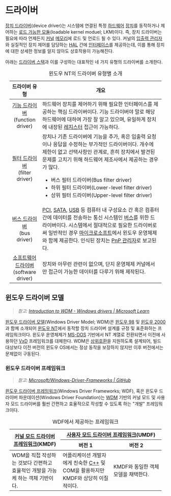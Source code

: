 # 드라이버
[장치 드라이버](https://ko.wikipedia.org/wiki/장치_드라이버)(device driver)는 시스템에 연결된 특정 [하드웨어](https://ko.wikipedia.org/wiki/컴퓨터_하드웨어) [장치](https://ko.wikipedia.org/wiki/주변기기)를 동작하거나 제어하는 [로드 가능한 모듈](https://ko.wikipedia.org/wiki/적재_가능_커널_모듈)(loadable kernel moduel; LKM)이다. 즉, 장치 드라이버는 필요에 따라 언제든지 [커널](Kernel.md#커널) [메모리](Memory.md)에 로드 및 언로드 될 수 있다. 커널의 [입출력 관리자](Kernel.md#입출력-관리자)와 실질적인 장치 제어를 담당하는 [HAL](Kernel.md#하드웨어-추상-계층) 간에 [인터페이스](https://ko.wikipedia.org/wiki/인터페이스_(컴퓨팅))를 제공하는데, 이를 통해 장치에 대한 상세한 정보를 알지 않아도 상호작용이 가능해진다.

아래는 [드라이버 스택](https://learn.microsoft.com/en-us/windows-hardware/drivers/gettingstarted/driver-stacks)과 이를 구성하는 대표적인 네 가지 유형의 드라이버를 소개한다.

<table style="width: 95%; margin: auto;"><caption style="caption-side: top;">윈도우 NT의 드라이버 유형별 소개</caption><colgroup><col style="width: 20%;"/><col style="width: 80%;"/></colgroup><thead><tr><th style="text-align: center;">드라이버 유형</th><th style="text-align: center;">개요</th></tr></thead><tbody><tr><td style="text-align: center;"><a href="https://learn.microsoft.com/en-us/windows-hardware/drivers/kernel/function-drivers">기능 드라이버</a><br/>(function driver)</td><td>하드웨어 장치를 제어하기 위해 필요한 인터페이스를 제공하는 핵심 드라이버이다. 기능 드라이버야 말로 해당 하드웨어에 대하여 가장 잘 알고 있으며, 유일하게 장치에 내장된 <a href="https://ko.wikipedia.org/wiki/하드웨어_레지스터">레지스터</a> 접근이 가능하다.</td></tr><tr><td style="text-align: center;"><a href="https://learn.microsoft.com/en-us/windows-hardware/drivers/kernel/filter-drivers">필터 드라이버</a><br/>(filter driver)</td><td>장치나 기존 드라이버에 기능을 추가, 혹은 입출력 요청이나 응답을 수정하는 부가적인 드라이버이다. 개수에 제한이 없고 선택사항인 관계로, 흔히 장치에서 발견된 문제를 고치기 위해 하드웨어 제조사에서 제공하는 경우가 많다.<ul><li>버스 필터 드라이버(Bus filter driver)</li><li>하위 필터 드라이버(Lower-level filter driver)</li><li>상위 필터 드라이버(Upper-level filter driver)</li></ul></td></tr><tr><td style="text-align: center;"><a href="https://learn.microsoft.com/en-us/windows-hardware/drivers/kernel/bus-drivers">버스 드라이버</a><br/>(bus driver)</td><td><a href="https://ko.wikipedia.org/wiki/PCI_버스">PCI</a>, <a href="https://ko.wikipedia.org/wiki/직렬_ATA">SATA</a>, <a href="https://ko.wikipedia.org/wiki/USB">USB</a> 등 컴퓨터 내 구성요소 간 혹은 컴퓨터 간에 데이터를 전송하는 통신 시스템인 <a href="https://ko.wikipedia.org/wiki/버스_(컴퓨팅)">버스</a>를 위한 드라이버이다. 시스템에서 절대적으로 필요한 드라이버로써 일반적인 경우 <a href="https://www.microsoft.com/">마이크로소프트</a>에서 윈도우 운영체제와 함께 제공한다. 인식된 장치는 <a href="Kernel.md#PnP-관리자">PnP 관리자</a>로 보고된다.</td></tr><tr><td style="text-align: center;"><a href="https://learn.microsoft.com/en-us/windows-hardware/drivers/gettingstarted/what-is-a-driver-#software-drivers">소프트웨어 드라이버</a><br/>(software driver)</td><td>장치와 아무런 관련이 없으며, 단지 운영체제 커널에서만 접근이 가능한 데이터를 다루기 위해 제작된다.</td></tr></tbody></table>

## 윈도우 드라이버 모델
> *참고: [Introduction to WDM - Windows drivers | Microsoft Learn](https://learn.microsoft.com/en-us/windows-hardware/drivers/kernel/introduction-to-wdm)*

[윈도우 드라이버 모델](https://ko.wikipedia.org/wiki/윈도우_드라이버_모델)(Windows Driver Model; WDM)은 [윈도우 98](https://ko.wikipedia.org/wiki/윈도우_98) 및 [윈도우 2000](https://ko.wikipedia.org/wiki/윈도우_2000)과 함께 소개되어 [윈도우 NT](Windows.md)에서 동작할 장치 드라이버 설계를 규정 및 표준화하는 프레임워크이다. 윈도우 운영체제가 [MS-DOS](https://ko.wikipedia.org/wiki/MS-DOS) 기반에서 NT 계열로 전환되면서 이전에 사용하던 [VxD](https://ko.wikipedia.org/wiki/VxD) 프레임워크를 대체한다. WDM은 [상위호환](https://ko.wikipedia.org/wiki/상위_호환성)을 지원하도록 설계되어, 빌드 대상보다 이전 버전의 윈도우 OS에서는 정상 동작을 보장하지 않지만 이후 버전에서는 문제없이 구동된다.

### 윈도우 드라이버 프레임워크
> *참고: [Microsoft/Windows-Driver-Frameworks | GitHub](https://github.com/Microsoft/Windows-Driver-Frameworks)*

[윈도우 드라이버 프레임워크](https://ko.wikipedia.org/wiki/윈도우_드라이버_프레임웍스)(Windows Driver Frameworks; WDF), 혹은 윈도우 드라이버 파운데이션(Windows Driver Foundation)는 [WDM](#윈도우-드라이버-모델) 기반의 커널 모드 및 사용자 모드 드라이버를 훨씬 간편하고 효율적으로 작성할 수 있도록 하는 "개발" 프레임워크이다.

<table style="width: 95%; margin: auto;">
<caption style="caption-side: top;">WDF에서 제공하는 프레임워크</caption>
<colgroup><col style="width: 33.4%;"/><col style="width: 33.3%;"/><col style="width: 33.3%;"/></colgroup>
<thead><tr><th rowspan="2" style="text-align: center;"><a href="https://en.wikipedia.org/wiki/Kernel-Mode_Driver_Framework">커널 모드 드라이버 프레임워크</a>(KMDF)</th><th colspan="2" style="text-align: center; border-bottom-style: none;"><a href="https://en.wikipedia.org/wiki/User-Mode_Driver_Framework">사용자 모드 드라이버 프레임워크</a>(UMDF)</th></tr><th style="text-align: center;">버전 1</th><th style="text-align: center;">버전 2</th><tr></tr></thead>
<tbody><tr><td>WDM을 직접 작성하는 것보다 간편하고 효율적인 개발을 가능케 하는 객체 기반이다.</td><td>어플리케이션 개발자에게 친숙한 <a href="Cpp.md">C++</a> 및 COM을 활용하지만 KMDF와 상당히 이질적이다.</td><td>KMDF와 동일한 객체 모델을 채택한다.</td></tr></tbody>
</table>

